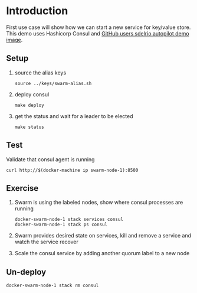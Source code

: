 # Introduction

First use case will show how we can start a new service for key/value store.  This demo uses Hashicorp Consul and [GitHub users sdelrio autopilot demo image](https://github.com/sdelrio/consul).

## Setup

1. source the alias keys
   ```
   source ../keys/swarm-alias.sh
   ```
1. deploy consul
   ```
   make deploy
   ```
1. get the status and wait for a leader to be elected
   ```
   make status
   ```

## Test

Validate that consul agent is running
```
curl http://$(docker-machine ip swarm-node-1):8500
```

## Exercise

1. Swarm is using the labeled nodes, show where consul processes are running
   ```
   docker-swarm-node-1 stack services consul
   docker-swarm-node-1 stack ps consul
   ```

1. Swarm provides desired state on services, kill and remove a service and watch the service recover

1. Scale the consul service by adding another quorum label to a new node

## Un-deploy

```
docker-swarm-node-1 stack rm consul
```
